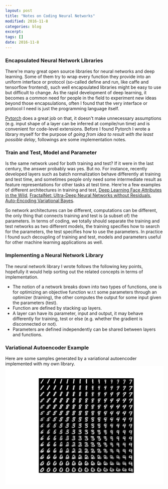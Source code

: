 ```yaml
---
layout: post
title: "Notes on Coding Neural Networks"
modified: 2016-11-8
categories: blog
excerpt:
tags: []
date: 2016-11-8
---
```


### Encapsulated Neural Network Libraries
There're many great open source libraries for neural networks and deep learning. Some of them try to wrap every function they provide into an uniform interface or protocol (so-called define and run, like caffe and tensorflow frontend), such well encapsulated libraries might be easy to use but difficult to change. As the rapid development of deep learning, it becomes a common need for people in the field to experiment new ideas beyond those encapsulations, often I found that the very interface or protocol I need is just the programming language itself.

[Pytorch](http://pytorch.org/) does a great job on that, it doesn't make unnecessary assumptions (e.g. input shape of a layer can be inferred at compile/run time) and is convenient for code-level extensions. Before I found Pytorch I wrote a library myself for the purpose of *going from idea to result with the least possible delay*, followings are some implementation notes.

### Train and Test, Model and Parameter
Is the same network used for both training and test? If it were in the last century, the answer probably was yes. But no. 
For instance, recently developed layers such as batch normalization behave differently at training and test time, and sometimes people only need some intermediate result as feature representations for other tasks at test time. 
Here're a few examples of different architectures in training and test, [Deep Learning Face Attributes in the Wild](http://www.cv-foundation.org/openaccess/content_iccv_2015/papers/Liu_Deep_Learning_Face_ICCV_2015_paper.pdf), [FractalNet: Ultra-Deep Neural Networks without Residuals](https://arxiv.org/abs/1605.07648), [Auto-Encoding Variational Bayes](https://arxiv.org/abs/1312.6114).

So network architectures can be different, computations can be different,
the only thing that connects training and test is (a subset of) the parameters. 
In terms of coding, we totally should separate the training and test networks as two different models,
the training specifies how to search for the parameters, the test specifies how to use the parameters.
In practice I found such decoupling of training and test, models and parameters useful for other machine learning applications as well.

### Implementing a Neural Network Library
The neural network library I wrote follows the following key points, hopefully it would help sorting out the related concepts in terms of implementation.  

- The notion of a network breaks down into two types of functions, one is for optimizing an objective function w.r.t some parameters through an optimizer (training), the other computes the output for some input given the parameters (test).
- Function are defined by stacking up layers.
- A layer can have its parameter, input and output, it may behave differently for training, test or else (e.g. whether the gradient is disconnected or not). 
- Parameters are defined independently can be shared between layers and functions.

### Variational Autoencoder Example
Here are some samples generated by a variational autoencoder implemented with my own library.
![mnist](https://raw.githubusercontent.com/dontloo/dontloo.github.io/master/images/vae.png) 

